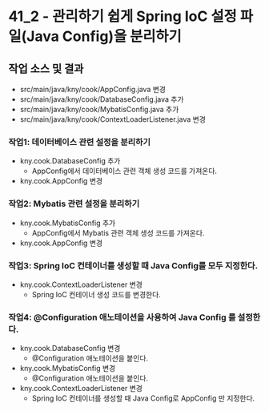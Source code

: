 # 41_2 - 관리하기 쉽게 Spring IoC 설정 파일(Java Config)을 분리하기


## 작업 소스 및 결과

- src/main/java/kny/cook/AppConfig.java 변경
- src/main/java/kny/cook/DatabaseConfig.java 추가
- src/main/java/kny/cook/MybatisConfig.java 추가
- src/main/java/kny/cook/ContextLoaderListener.java 변경


### 작업1: 데이터베이스 관련 설정을 분리하기

- kny.cook.DatabaseConfig 추가
  - AppConfig에서 데이터베이스 관련 객체 생성 코드를 가져온다.
- kny.cook.AppConfig 변경
  
### 작업2: Mybatis 관련 설정을 분리하기

- kny.cook.MybatisConfig 추가
  - AppConfig에서 Mybatis 관련 객체 생성 코드를 가져온다.
- kny.cook.AppConfig 변경

### 작업3: Spring IoC 컨테이너를 생성할 때 Java Config를 모두 지정한다.

- kny.cook.ContextLoaderListener 변경
  - Spring IoC 컨테이너 생성 코드를 변경한다.
  
### 작업4: @Configuration 애노테이션을 사용하여 Java Config 를 설정한다.

- kny.cook.DatabaseConfig 변경
  - @Configuration 애노테이션을 붙인다.
- kny.cook.MybatisConfig 변경
  - @Configuration 애노테이션을 붙인다.
- kny.cook.ContextLoaderListener 변경
  - Spring IoC 컨테이너를 생성할 때 Java Config로 AppConfig 만 지정한다.